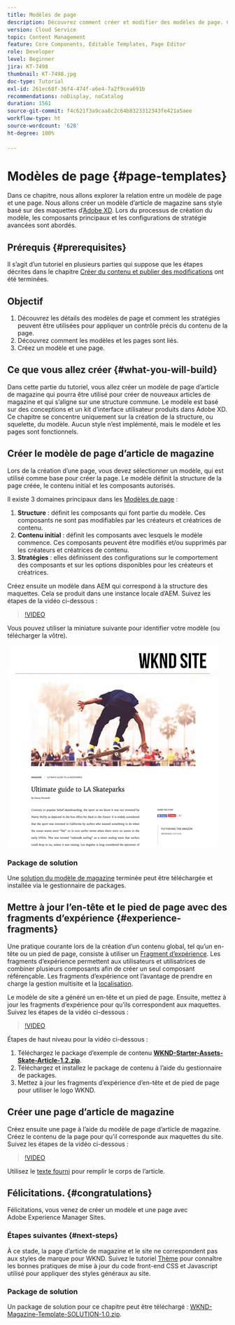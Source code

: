 ```yaml
---
title: Modèles de page
description: Découvrez comment créer et modifier des modèles de page. Comprenez la relation entre un modèle de page et une page. Découvrez comment configurer les stratégies d’un modèle de page afin de garantir la gouvernance granulaire et la cohérence de marque du contenu.  Un modèle d’article de magazine bien structuré est créé à partir d’une maquette d’Adobe XD.
version: Cloud Service
topic: Content Management
feature: Core Components, Editable Templates, Page Editor
role: Developer
level: Beginner
jira: KT-7498
thumbnail: KT-7498.jpg
doc-type: Tutorial
exl-id: 261ec68f-36f4-474f-a6e4-7a2f9cea691b
recommendations: noDisplay, noCatalog
duration: 1561
source-git-commit: f4c621f3a9caa8c2c64b8323312343fe421a5aee
workflow-type: ht
source-wordcount: '628'
ht-degree: 100%

---
```


# Modèles de page {#page-templates}

Dans ce chapitre, nous allons explorer la relation entre un modèle de page et une page. Nous allons créer un modèle d’article de magazine sans style basé sur des maquettes d’[Adobe XD](https://www.adobe.com/fr/products/xd.html). Lors du processus de création du modèle, les composants principaux et les configurations de stratégie avancées sont abordés.

## Prérequis {#prerequisites}

Il s’agit d’un tutoriel en plusieurs parties qui suppose que les étapes décrites dans le chapitre [Créer du contenu et publier des modifications](./author-content-publish.md) ont été terminées.

## Objectif

1. Découvrez les détails des modèles de page et comment les stratégies peuvent être utilisées pour appliquer un contrôle précis du contenu de la page.
1. Découvrez comment les modèles et les pages sont liés.
1. Créez un modèle et une page.

## Ce que vous allez créer {#what-you-will-build}

Dans cette partie du tutoriel, vous allez créer un modèle de page d’article de magazine qui pourra être utilisé pour créer de nouveaux articles de magazine et qui s’aligne sur une structure commune. Le modèle est basé sur des conceptions et un kit d’interface utilisateur produits dans Adobe XD. Ce chapitre se concentre uniquement sur la création de la structure, ou squelette, du modèle. Aucun style n’est implémenté, mais le modèle et les pages sont fonctionnels.

## Créer le modèle de page d’article de magazine

Lors de la création d’une page, vous devez sélectionner un modèle, qui est utilisé comme base pour créer la page. Le modèle définit la structure de la page créée, le contenu initial et les composants autorisés.

Il existe 3 domaines principaux dans les [Modèles de page](https://experienceleague.adobe.com/docs/experience-manager-cloud-service/sites/authoring/features/templates.html?lang=fr) :

1. **Structure** : définit les composants qui font partie du modèle. Ces composants ne sont pas modifiables par les créateurs et créatrices de contenu.
1. **Contenu initial** : définit les composants avec lesquels le modèle commence. Ces composants peuvent être modifiés et/ou supprimés par les créateurs et créatrices de contenu.
1. **Stratégies** : elles définissent des configurations sur le comportement des composants et sur les options disponibles pour les créateurs et créatrices.

Créez ensuite un modèle dans AEM qui correspond à la structure des maquettes. Cela se produit dans une instance locale d’AEM. Suivez les étapes de la vidéo ci-dessous :

>[!VIDEO](https://video.tv.adobe.com/v/332915?quality=12&learn=on)

Vous pouvez utiliser la miniature suivante pour identifier votre modèle (ou télécharger la vôtre).

![Miniature du modèle de page d’article.](./assets/page-templates/article-page-template-thumbnail.png)


### Package de solution

Une [solution du modèle de magazine](assets/page-templates/WKND-Magazine-Template-SOLUTION-1.1.zip) terminée peut être téléchargée et installée via le gestionnaire de packages.

## Mettre à jour l’en-tête et le pied de page avec des fragments d’expérience {#experience-fragments}

Une pratique courante lors de la création d’un contenu global, tel qu’un en-tête ou un pied de page, consiste à utiliser un [Fragment d’expérience](https://experienceleague.adobe.com/docs/experience-manager-learn/sites/experience-fragments/experience-fragments-feature-video-use.html?lang=fr). Les fragments d’expérience permettent aux utilisateurs et utilisatrices de combiner plusieurs composants afin de créer un seul composant référençable. Les fragments d’expérience ont l’avantage de prendre en charge la gestion multisite et la [localisation](https://experienceleague.adobe.com/docs/experience-manager-core-components/using/wcm-components/experience-fragment.html?lang=fr#localized-site-structure).

Le modèle de site a généré un en-tête et un pied de page. Ensuite, mettez à jour les fragments d’expérience pour qu’ils correspondent aux maquettes. Suivez les étapes de la vidéo ci-dessous :

>[!VIDEO](https://video.tv.adobe.com/v/332916?quality=12&learn=on)

Étapes de haut niveau pour la vidéo ci-dessous :

1. Téléchargez le package d’exemple de contenu **[WKND-Starter-Assets-Skate-Article-1.2.zip](assets/page-templates/WKND-Starter-Assets-Skate-Article-1.2.zip)**.
1. Téléchargez et installez le package de contenu à l’aide du gestionnaire de packages.
1. Mettez à jour les fragments d’expérience d’en-tête et de pied de page pour utiliser le logo WKND.

## Créer une page d’article de magazine

Créez ensuite une page à l’aide du modèle de page d’article de magazine. Créez le contenu de la page pour qu’il corresponde aux maquettes du site. Suivez les étapes de la vidéo ci-dessous :

>[!VIDEO](https://video.tv.adobe.com/v/332917?quality=12&learn=on)

Utilisez le [texte fourni](./assets/page-templates/la-skateparks-copy.txt) pour remplir le corps de l’article.

## Félicitations. {#congratulations}

Félicitations, vous venez de créer un modèle et une page avec Adobe Experience Manager Sites.

### Étapes suivantes {#next-steps}

À ce stade, la page d’article de magazine et le site ne correspondent pas aux styles de marque pour WKND. Suivez le tutoriel [Thème](theming.md) pour connaître les bonnes pratiques de mise à jour du code front-end CSS et Javascript utilisé pour appliquer des styles généraux au site.

### Package de solution

Un package de solution pour ce chapitre peut être téléchargé : [WKND-Magazine-Template-SOLUTION-1.0.zip](assets/page-templates/WKND-Magazine-Template-SOLUTION-1.0.zip).

